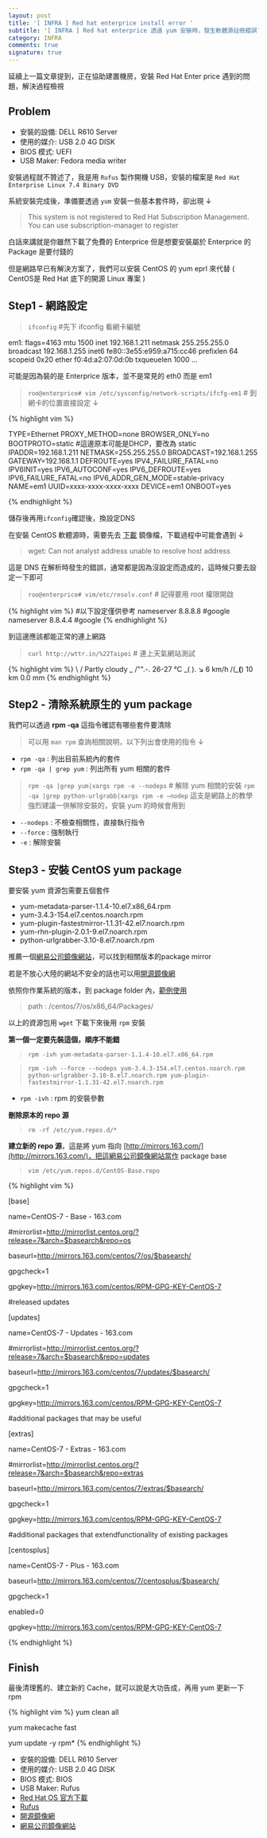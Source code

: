```yaml
---
layout: post
title: '[ INFRA ] Red hat enterprice install error '
subtitle: '[ INFRA ] Red hat enterprice 透過 yum 安裝時，發生軟體源註冊錯誤'
category: INFRA
comments: true
signature: true
---
```


<div class="message">
    延續上一篇文章提到，正在協助建置機房，安裝 Red Hat Enter price 遇到的問題，解決過程檢視
</div>

## Problem

 - 安裝的設備: DELL R610 Server
 - 使用的媒介: USB 2.0 4G DISK
 - BIOS 模式: UEFI
 - USB Maker: Fedora media writer

安裝過程就不贊述了，我是用 `Rufus` 製作開機 USB，安裝的檔案是 `Red Hat Enterprise Linux 7.4 Binary DVD`

系統安裝完成後，準備要透過 `yum` 安裝一些基本套件時，卻出現 ↓

 > This system is not registered to Red Hat Subscription Management. You can use subscription-manager to register

白話來講就是你雖然下載了免費的 Enterprice 但是想要安裝屬於 Enterprice 的 Package 是要付錢的

但是網路早已有解決方案了，我們可以安裝 CentOS 的 yum eprl 來代替 ( CentOS是 Red Hat 底下的開源 Linux 專案 )


## Step1 - 網路設定

 > `ifconfig` #先下 ifconfig 看網卡編號

<div class="message">
em1: flags=4163<UP,BROADCAST,RUNNING,MULTICAST>  mtu 1500
        inet 192.168.1.211  netmask 255.255.255.0  broadcast 192.168.1.255
        inet6 fe80::3e55:e959:a715:cc46  prefixlen 64  scopeid 0x20<link>
        ether f0:4d:a2:07:0d:0b  txqueuelen 1000  ...
</div>

可能是因為裝的是 Enterprice 版本，並不是常見的 eth0 而是 em1

 > `roo@enterprice# vim /etc/sysconfig/network-scripts/ifcfg-em1` # 到網卡的位置直接設定 ↓

{% highlight vim %}

TYPE=Ethernet
PROXY_METHOD=none
BROWSER_ONLY=no
BOOTPROTO=static              #這邊原本可能是DHCP，要改為 static
IPADDR=192.168.1.211
NETMASK=255.255.255.0
BROADCAST=192.168.1.255
GATEWAY=192.168.1.1
DEFROUTE=yes
IPV4_FAILURE_FATAL=no
IPV6INIT=yes
IPV6_AUTOCONF=yes
IPV6_DEFROUTE=yes
IPV6_FAILURE_FATAL=no
IPV6_ADDR_GEN_MODE=stable-privacy
NAME=em1
UUID=xxxx-xxxx-xxxx-xxxx
DEVICE=em1
ONBOOT=yes

{% endhighlight %}

儲存後再用`ifconfig`確認後，換設定DNS

在安裝 CentOS 軟體源時，需要先去 [下載](http://mirrors.163.com/) 鏡像檔，下載過程中可能會遇到 ↓

 > wget: Can not analyst address unable to resolve host address

這是 DNS 在解析時發生的錯誤，通常都是因為沒設定而造成的，這時候只要去設定一下即可

 > `roo@enterprice# vim/etc/resolv.conf` # 記得要用 root 權限開啟

{% highlight vim %}
#以下設定僅供參考
nameserver 8.8.8.8 #google
nameserver 8.8.4.4 #google
{% endhighlight %}

到這邊應該都能正常的連上網路

 > `curl http://wttr.in/%22Taipei` # 連上天氣網站測試

{% highlight vim %}
     \  /       Partly cloudy
  _ /"".-.     26-27 °C
    \_(   ).   ↘ 6 km/h
    /(___(__)  10 km
               0.0 mm
{% endhighlight %}



## Step2 - 清除系統原生的 yum package

我們可以透過 **rpm -qa** 這指令確認有哪些套件要清除

 > 可以用 `man rpm` 查詢相關說明，以下列出會使用的指令 ↓
 - `rpm -qa` : 列出目前系統內的套件
 - `rpm -qa | grep yum` : 列出所有 yum 相關的套件

 > `rpm -qa |grep yum|xargs rpm -e --nodeps` # 解除 yum 相關的安裝
 > `rpm -qa |grep python-urlgrabb|xargs rpm -e –nodep` 這支是網路上的教學強烈建議一併解除安裝的，安裝 yum 的時候會用到
 - `--nodeps` : 不檢查相關性，直接執行指令
 - `--force` : 強制執行
 - `-e` : 解除安裝



## Step3 - 安裝 CentOS yum package

要安裝 yum 資源包需要五個套件

 * yum-metadata-parser-1.1.4-10.el7.x86_64.rpm
 * yum-3.4.3-154.el7.centos.noarch.rpm
 * yum-plugin-fastestmirror-1.1.31-42.el7.noarch.rpm
 * yum-rhn-plugin-2.0.1-9.el7.noarch.rpm
 * python-urlgrabber-3.10-8.el7.noarch.rpm

推薦一個[網易公司鏡像網站](http://mirrors.163.com)，可以找到相關版本的package mirror

若是不放心大陸的網站不安全的話也可以用[開源鏡像網](http://mirrors.kernel.org/centos)

依照你作業系統的版本，到 package folder 內，[範例使用](http://mirrors.163.com/centos/7/os/x86_64/Packages/)

 > path : /centos/7/os/x86_64/Packages/

以上的資源包用 `wget` 下載下來後用 `rpm` 安裝

**第一個一定要先裝這個，順序不能錯**
 > `rpm -ivh yum-metadata-parser-1.1.4-10.el7.x86_64.rpm`

 > `rpm -ivh --force --nodeps yum-3.4.3-154.el7.centos.noarch.rpm python-urlgrabber-3.10-8.el7.noarch.rpm yum-plugin-fastestmirror-1.1.31-42.el7.noarch.rpm`

 - `rpm -ivh` : rpm 的安裝參數

**刪除原本的 repo 源**
 > `rm -rf /etc/yum.repos.d/*`

**建立新的 repo 源**，這是將 yum 指向 [http://mirrors.163.com/](http://mirrors.163.com/)，把這網易公司鏡像網站當作 package base
 > `vim /etc/yum.repos.d/CentOS-Base.repo`

{% highlight vim %}

[base]

name=CentOS-7 - Base - 163.com

#mirrorlist=http://mirrorlist.centos.org/?release=7&arch=$basearch&repo=os

baseurl=http://mirrors.163.com/centos/7/os/$basearch/

gpgcheck=1

gpgkey=http://mirrors.163.com/centos/RPM-GPG-KEY-CentOS-7

 

#released updates

[updates]

name=CentOS-7 - Updates - 163.com

#mirrorlist=http://mirrorlist.centos.org/?release=7&arch=$basearch&repo=updates

baseurl=http://mirrors.163.com/centos/7/updates/$basearch/

gpgcheck=1

gpgkey=http://mirrors.163.com/centos/RPM-GPG-KEY-CentOS-7

 

#additional packages that may be useful

[extras]

name=CentOS-7 - Extras - 163.com

#mirrorlist=http://mirrorlist.centos.org/?release=7&arch=$basearch&repo=extras

baseurl=http://mirrors.163.com/centos/7/extras/$basearch/

gpgcheck=1

gpgkey=http://mirrors.163.com/centos/RPM-GPG-KEY-CentOS-7

 

#additional packages that extendfunctionality of existing packages

[centosplus]

name=CentOS-7 - Plus - 163.com

baseurl=http://mirrors.163.com/centos/7/centosplus/$basearch/

gpgcheck=1

enabled=0

gpgkey=http://mirrors.163.com/centos/RPM-GPG-KEY-CentOS-7

{% endhighlight %}


## Finish

最後清理舊的、建立新的 Cache，就可以說是大功告成，再用 yum 更新一下 rpm

{% highlight vim %}
yum clean all

yum makecache fast

yum update -y rpm*
{% endhighlight %}

 - 安裝的設備: DELL R610 Server
 - 使用的媒介: USB 2.0 4G DISK
 - BIOS 模式: BIOS
 - USB Maker: Rufus
 - [Red Hat OS 官方下載](https://access.redhat.com/downloads/content/69/ver=/rhel---7/7.4/x86_64/product-software)
 - [Rufus](https://rufus.akeo.ie/?locale=zh_TW)
 - [開源鏡像網](http://mirrors.kernel.org/centos/)
 - [網易公司鏡像網站](http://mirrors.163.com/)
